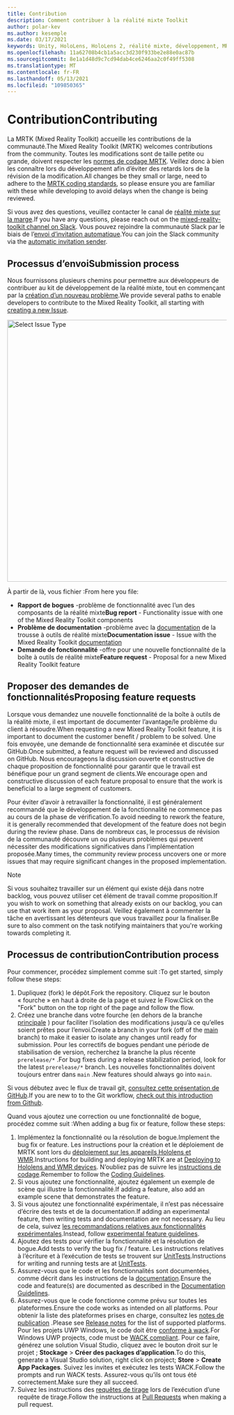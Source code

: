 ```yaml
---
title: Contribution
description: Comment contribuer à la réalité mixte Toolkit
author: polar-kev
ms.author: kesemple
ms.date: 03/17/2021
keywords: Unity, HoloLens, HoloLens 2, réalité mixte, développement, MRTK, rapport de bogue,
ms.openlocfilehash: 11a62708b4cb1a5acc3d230f933be2e88e0ac87b
ms.sourcegitcommit: 8e1a1d48d9c7cd94dab4ce6246aa2c0f49ff5308
ms.translationtype: MT
ms.contentlocale: fr-FR
ms.lasthandoff: 05/13/2021
ms.locfileid: "109850365"
---
```

# <a name="contributing"></a><span data-ttu-id="45f03-104">Contribution</span><span class="sxs-lookup"><span data-stu-id="45f03-104">Contributing</span></span>

<span data-ttu-id="45f03-105">La MRTK (Mixed Reality Toolkit) accueille les contributions de la communauté.</span><span class="sxs-lookup"><span data-stu-id="45f03-105">The Mixed Reality Toolkit (MRTK) welcomes contributions from the community.</span></span> <span data-ttu-id="45f03-106">Toutes les modifications sont de taille petite ou grande, doivent respecter les [normes de codage MRTK](coding-guidelines.md). Veillez donc à bien les connaître lors du développement afin d’éviter des retards lors de la révision de la modification.</span><span class="sxs-lookup"><span data-stu-id="45f03-106">All changes be they small or large, need to adhere to the [MRTK coding standards](coding-guidelines.md), so please ensure you are familiar with these while developing to avoid delays when the change is being reviewed.</span></span>

<span data-ttu-id="45f03-107">Si vous avez des questions, veuillez contacter le canal de [réalité mixte sur la marge](https://holodevelopers.slack.com/messages/C2H4HT858).</span><span class="sxs-lookup"><span data-stu-id="45f03-107">If you have any questions, please reach out on the [mixed-reality-toolkit channel on Slack](https://holodevelopers.slack.com/messages/C2H4HT858).</span></span>
<span data-ttu-id="45f03-108">Vous pouvez rejoindre la communauté Slack par le biais de l’[envoi d’invitation automatique](https://holodevelopersslack.azurewebsites.net/).</span><span class="sxs-lookup"><span data-stu-id="45f03-108">You can join the Slack community via the [automatic invitation sender](https://holodevelopersslack.azurewebsites.net/).</span></span>

## <a name="submission-process"></a><span data-ttu-id="45f03-109">Processus d’envoi</span><span class="sxs-lookup"><span data-stu-id="45f03-109">Submission process</span></span>

<span data-ttu-id="45f03-110">Nous fournissons plusieurs chemins pour permettre aux développeurs de contribuer au kit de développement de la réalité mixte, tout en commençant par la [création d’un nouveau problème](https://github.com/Microsoft/MixedRealityToolkit-Unity/issues/new/choose).</span><span class="sxs-lookup"><span data-stu-id="45f03-110">We provide several paths to enable developers to contribute to the Mixed Reality Toolkit, all starting with [creating a new Issue](https://github.com/Microsoft/MixedRealityToolkit-Unity/issues/new/choose).</span></span>

<img src="../features/images/contributing/SelectIssueType.png" width="600" alt="Select Issue Type">

<span data-ttu-id="45f03-111">À partir de là, vous fichier :</span><span class="sxs-lookup"><span data-stu-id="45f03-111">From here you file:</span></span>

- <span data-ttu-id="45f03-112">**Rapport de bogues** -problème de fonctionnalité avec l’un des composants de la réalité mixte</span><span class="sxs-lookup"><span data-stu-id="45f03-112">**Bug report** - Functionality issue with one of the Mixed Reality Toolkit components</span></span>
- <span data-ttu-id="45f03-113">**Problème de documentation** -problème avec la [documentation](https://microsoft.github.io/MixedRealityToolkit-Unity) de la trousse à outils de réalité mixte</span><span class="sxs-lookup"><span data-stu-id="45f03-113">**Documentation issue** - Issue with the Mixed Reality Toolkit [documentation](https://microsoft.github.io/MixedRealityToolkit-Unity)</span></span>
- <span data-ttu-id="45f03-114">**Demande de fonctionnalité** -offre pour une nouvelle fonctionnalité de la boîte à outils de réalité mixte</span><span class="sxs-lookup"><span data-stu-id="45f03-114">**Feature request** - Proposal for a new Mixed Reality Toolkit feature</span></span>

## <a name="proposing-feature-requests"></a><span data-ttu-id="45f03-115">Proposer des demandes de fonctionnalités</span><span class="sxs-lookup"><span data-stu-id="45f03-115">Proposing feature requests</span></span>

<span data-ttu-id="45f03-116">Lorsque vous demandez une nouvelle fonctionnalité de la boîte à outils de la réalité mixte, il est important de documenter l’avantage/le problème du client à résoudre.</span><span class="sxs-lookup"><span data-stu-id="45f03-116">When requesting a new Mixed Reality Toolkit feature, it is important to document the customer benefit / problem to be solved.</span></span> <span data-ttu-id="45f03-117">Une fois envoyée, une demande de fonctionnalité sera examinée et discutée sur GitHub.</span><span class="sxs-lookup"><span data-stu-id="45f03-117">Once submitted, a feature request will be reviewed and discussed on GitHub.</span></span> <span data-ttu-id="45f03-118">Nous encourageons la discussion ouverte et constructive de chaque proposition de fonctionnalité pour garantir que le travail est bénéfique pour un grand segment de clients.</span><span class="sxs-lookup"><span data-stu-id="45f03-118">We encourage open and constructive discussion of each feature proposal to ensure that the work is beneficial to a large segment of customers.</span></span>

<span data-ttu-id="45f03-119">Pour éviter d’avoir à retravailler la fonctionnalité, il est généralement recommandé que le développement de la fonctionnalité ne commence pas au cours de la phase de vérification.</span><span class="sxs-lookup"><span data-stu-id="45f03-119">To avoid needing to rework the feature, it is generally recommended that development of the feature does not begin during the review phase.</span></span> <span data-ttu-id="45f03-120">Dans de nombreux cas, le processus de révision de la communauté découvre un ou plusieurs problèmes qui peuvent nécessiter des modifications significatives dans l’implémentation proposée.</span><span class="sxs-lookup"><span data-stu-id="45f03-120">Many times, the community review process uncovers one or more issues that may require significant changes in the proposed implementation.</span></span>

> [!NOTE]
> <span data-ttu-id="45f03-121">Si vous souhaitez travailler sur un élément qui existe déjà dans notre backlog, vous pouvez utiliser cet élément de travail comme proposition.</span><span class="sxs-lookup"><span data-stu-id="45f03-121">If you wish to work on something that already exists on our backlog, you can use that work item as your proposal.</span></span> <span data-ttu-id="45f03-122">Veillez également à commenter la tâche en avertissant les détenteurs que vous travaillez pour la finaliser.</span><span class="sxs-lookup"><span data-stu-id="45f03-122">Be sure to also comment on the task notifying maintainers that you're working towards completing it.</span></span>

## <a name="contribution-process"></a><span data-ttu-id="45f03-123">Processus de contribution</span><span class="sxs-lookup"><span data-stu-id="45f03-123">Contribution process</span></span>

<span data-ttu-id="45f03-124">Pour commencer, procédez simplement comme suit :</span><span class="sxs-lookup"><span data-stu-id="45f03-124">To get started, simply follow these steps:</span></span>

1. <span data-ttu-id="45f03-125">Dupliquez (fork) le dépôt.</span><span class="sxs-lookup"><span data-stu-id="45f03-125">Fork the repository.</span></span> <span data-ttu-id="45f03-126">Cliquez sur le bouton « fourche » en haut à droite de la page et suivez le Flow.</span><span class="sxs-lookup"><span data-stu-id="45f03-126">Click on the "Fork" button on the top right of the page and follow the flow.</span></span>
1. <span data-ttu-id="45f03-127">Créez une branche dans votre fourche (en dehors de la branche [principale](https://github.com/microsoft/mixedrealitytoolkit-unity/tree/main) ) pour faciliter l’isolation des modifications jusqu’à ce qu’elles soient prêtes pour l’envoi.</span><span class="sxs-lookup"><span data-stu-id="45f03-127">Create a branch in your fork (off of the [main](https://github.com/microsoft/mixedrealitytoolkit-unity/tree/main) branch) to make it easier to isolate any changes until ready for submission.</span></span> <span data-ttu-id="45f03-128">Pour les correctifs de bogues pendant une période de stabilisation de version, recherchez la branche la plus récente `prerelease/*` .</span><span class="sxs-lookup"><span data-stu-id="45f03-128">For bug fixes during a release stabilization period, look for the latest `prerelease/*` branch.</span></span> <span data-ttu-id="45f03-129">Les nouvelles fonctionnalités doivent toujours entrer dans `main` .</span><span class="sxs-lookup"><span data-stu-id="45f03-129">New features should always go into `main`.</span></span>

<span data-ttu-id="45f03-130">Si vous débutez avec le flux de travail git, [consultez cette présentation de GitHub](https://guides.github.com/activities/hello-world/).</span><span class="sxs-lookup"><span data-stu-id="45f03-130">If you are new to to the Git workflow, [check out this introduction from Github](https://guides.github.com/activities/hello-world/).</span></span>

<span data-ttu-id="45f03-131">Quand vous ajoutez une correction ou une fonctionnalité de bogue, procédez comme suit :</span><span class="sxs-lookup"><span data-stu-id="45f03-131">When adding a bug fix or feature, follow these steps:</span></span>

1. <span data-ttu-id="45f03-132">Implémentez la fonctionnalité ou la résolution de bogue.</span><span class="sxs-lookup"><span data-stu-id="45f03-132">Implement the bug fix or feature.</span></span> <span data-ttu-id="45f03-133">Les instructions pour la création et le déploiement de MRTK sont lors du [déploiement sur les appareils Hololens et WMR](../supported-devices/wmr-mrtk.md).</span><span class="sxs-lookup"><span data-stu-id="45f03-133">Instructions for building and deploying MRTK are at [Deploying to Hololens and WMR devices](../supported-devices/wmr-mrtk.md).</span></span> <span data-ttu-id="45f03-134">N’oubliez pas de suivre les [instructions de codage](../contributing/coding-guidelines.md).</span><span class="sxs-lookup"><span data-stu-id="45f03-134">Remember to follow the [Coding Guidelines](../contributing/coding-guidelines.md).</span></span>
1. <span data-ttu-id="45f03-135">Si vous ajoutez une fonctionnalité, ajoutez également un exemple de scène qui illustre la fonctionnalité.</span><span class="sxs-lookup"><span data-stu-id="45f03-135">If adding a feature, also add an example scene that demonstrates the feature.</span></span>
1. <span data-ttu-id="45f03-136">Si vous ajoutez une fonctionnalité expérimentale, il n’est pas nécessaire d’écrire des tests et de la documentation.</span><span class="sxs-lookup"><span data-stu-id="45f03-136">If adding an experimental feature, then writing tests and documentation are not necessary.</span></span> <span data-ttu-id="45f03-137">Au lieu de cela, suivez [les recommandations relatives aux fonctionnalités expérimentales](../contributing/experimental-features.md).</span><span class="sxs-lookup"><span data-stu-id="45f03-137">Instead, follow [experimental feature guidelines](../contributing/experimental-features.md).</span></span>
1. <span data-ttu-id="45f03-138">Ajoutez des tests pour vérifier la fonctionnalité et la résolution de bogue.</span><span class="sxs-lookup"><span data-stu-id="45f03-138">Add tests to verify the bug fix / feature.</span></span> <span data-ttu-id="45f03-139">Les instructions relatives à l’écriture et à l’exécution de tests se trouvent sur [UnitTests](../contributing/unit-tests.md).</span><span class="sxs-lookup"><span data-stu-id="45f03-139">Instructions for writing and running tests are at [UnitTests](../contributing/unit-tests.md).</span></span>
1. <span data-ttu-id="45f03-140">Assurez-vous que le code et les fonctionnalités sont documentées, comme décrit dans les instructions de la [documentation](../contributing/documentation-guide.md).</span><span class="sxs-lookup"><span data-stu-id="45f03-140">Ensure the code and feature(s) are documented as described in the [Documentation Guidelines](../contributing/documentation-guide.md).</span></span>
1. <span data-ttu-id="45f03-141">Assurez-vous que le code fonctionne comme prévu sur toutes les plateformes.</span><span class="sxs-lookup"><span data-stu-id="45f03-141">Ensure the code works as intended on all platforms.</span></span> <span data-ttu-id="45f03-142">Pour obtenir la liste des plateformes prises en charge, consultez les [notes de publication](../release-notes/mrtk-26-release-notes.md) .</span><span class="sxs-lookup"><span data-stu-id="45f03-142">Please see [Release notes](../release-notes/mrtk-26-release-notes.md) for the list of supported platforms.</span></span> <span data-ttu-id="45f03-143">Pour les projets UWP Windows, le code doit être [conforme à wack](https://developer.microsoft.com/windows/develop/app-certification-kit).</span><span class="sxs-lookup"><span data-stu-id="45f03-143">For Windows UWP projects, code must be [WACK compliant](https://developer.microsoft.com/windows/develop/app-certification-kit).</span></span> <span data-ttu-id="45f03-144">Pour ce faire, générez une solution Visual Studio, cliquez avec le bouton droit sur le projet ; **Stockage**  >  **Créer des packages d’application**.</span><span class="sxs-lookup"><span data-stu-id="45f03-144">To do this, generate a Visual Studio solution, right click on project; **Store** > **Create App Packages**.</span></span> <span data-ttu-id="45f03-145">Suivez les invites et exécutez les tests WACK.</span><span class="sxs-lookup"><span data-stu-id="45f03-145">Follow the prompts and run WACK tests.</span></span> <span data-ttu-id="45f03-146">Assurez-vous qu’ils ont tous été correctement.</span><span class="sxs-lookup"><span data-stu-id="45f03-146">Make sure they all succeed.</span></span>
1. <span data-ttu-id="45f03-147">Suivez les instructions des [requêtes de tirage](../contributing/pull-requests.md) lors de l’exécution d’une requête de tirage.</span><span class="sxs-lookup"><span data-stu-id="45f03-147">Follow the instructions at [Pull Requests](../contributing/pull-requests.md) when making a pull request.</span></span>
